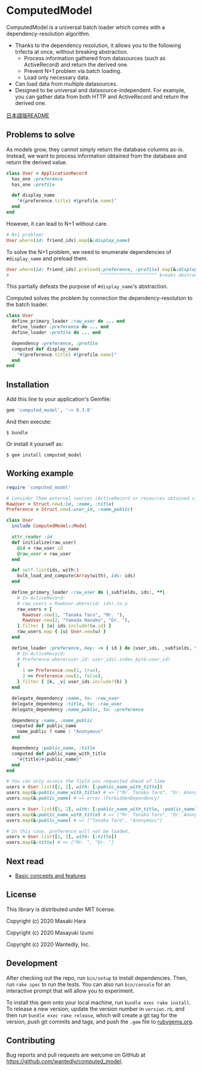# ComputedModel

ComputedModel is a universal batch loader which comes with a dependency-resolution algorithm.

- Thanks to the dependency resolution, it allows you to the following trifecta at once, without breaking abstraction.
  - Process information gathered from datasources (such as ActiveRecord) and return the derived one.
  - Prevent N+1 problem via batch loading.
  - Load only necessary data.
- Can load data from multiple datasources.
- Designed to be universal and datasource-independent.
  For example, you can gather data from both HTTP and ActiveRecord and return the derived one.

[日本語版README](README.ja.md)

## Problems to solve

As models grow, they cannot simply return the database columns as-is.
Instead, we want to process information obtained from the database and return the derived value.

```ruby
class User < ApplicationRecord
  has_one :preference
  has_one :profile

  def display_name
    "#{preference.title} #{profile.name}"
  end
end
```

However, it can lead to N+1 without care.

```ruby
# N+1 problem!
User.where(id: friend_ids).map(&:display_name)
```

To solve the N+1 problem, we need to enumerate dependencies of `#display_name` and preload them.

```ruby
User.where(id: friend_ids).preload(:preference, :profile).map(&:display_name)
#                                  ^^^^^^^^^^^^^^^^^^^^^ breaks abstraction of display_name
```

This partially defeats the purpose of `#display_name`'s abstraction.

Computed solves the problem by connection the dependency-resolution to the batch loader.

```ruby
class User
  define_primary_loader :raw_user do ... end
  define_loader :preference do ... end
  define_loader :profile do ... end

  dependency :preference, :profile
  computed def display_name
    "#{preference.title} #{profile.name}"
  end
end
```

## Installation

Add this line to your application's Gemfile:

```ruby
gem 'computed_model', '~> 0.3.0'
```

And then execute:

    $ bundle

Or install it yourself as:

    $ gem install computed_model

## Working example

```ruby
require 'computed_model'

# Consider them external sources (ActiveRecord or resources obtained via HTTP)
RawUser = Struct.new(:id, :name, :title)
Preference = Struct.new(:user_id, :name_public)

class User
  include ComputedModel::Model

  attr_reader :id
  def initialize(raw_user)
    @id = raw_user.id
    @raw_user = raw_user
  end

  def self.list(ids, with:)
    bulk_load_and_compute(Array(with), ids: ids)
  end

  define_primary_loader :raw_user do |_subfields, ids:, **|
    # In ActiveRecord:
    # raw_users = RawUser.where(id: ids).to_a
    raw_users = [
      RawUser.new(1, "Tanaka Taro", "Mr. "),
      RawUser.new(2, "Yamada Hanako", "Dr. "),
    ].filter { |u| ids.include?(u.id) }
    raw_users.map { |u| User.new(u) }
  end

  define_loader :preference, key: -> { id } do |user_ids, _subfields, **|
    # In ActiveRecord:
    # Preference.where(user_id: user_ids).index_by(&:user_id)
    {
      1 => Preference.new(1, true),
      2 => Preference.new(2, false),
    }.filter { |k, _v| user_ids.include?(k) }
  end

  delegate_dependency :name, to: :raw_user
  delegate_dependency :title, to: :raw_user
  delegate_dependency :name_public, to: :preference

  dependency :name, :name_public
  computed def public_name
    name_public ? name : "Anonymous"
  end

  dependency :public_name, :title
  computed def public_name_with_title
    "#{title}#{public_name}"
  end
end

# You can only access the field you requested ahead of time
users = User.list([1, 2], with: [:public_name_with_title])
users.map(&:public_name_with_title) # => ["Mr. Tanaka Taro", "Dr. Anonymous"]
users.map(&:public_name) # => error (ForbiddenDependency)

users = User.list([1, 2], with: [:public_name_with_title, :public_name])
users.map(&:public_name_with_title) # => ["Mr. Tanaka Taro", "Dr. Anonymous"]
users.map(&:public_name) # => ["Tanaka Taro", "Anonymous"]

# In this case, preference will not be loaded.
users = User.list([1, 2], with: [:title])
users.map(&:title) # => ["Mr. ", "Dr. "]
```

## Next read

- [Basic concepts and features](CONCEPTS.md)

## License

This library is distributed under MIT license.

Copyright (c) 2020 Masaki Hara

Copyright (c) 2020 Masayuki Izumi

Copyright (c) 2020 Wantedly, Inc.

## Development

After checking out the repo, run `bin/setup` to install dependencies. Then, run `rake spec` to run the tests. You can also run `bin/console` for an interactive prompt that will allow you to experiment.

To install this gem onto your local machine, run `bundle exec rake install`. To release a new version, update the version number in `version.rb`, and then run `bundle exec rake release`, which will create a git tag for the version, push git commits and tags, and push the `.gem` file to [rubygems.org](https://rubygems.org).

## Contributing

Bug reports and pull requests are welcome on GitHub at https://github.com/wantedly/computed_model.
